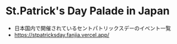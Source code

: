 # St.Patrick's Day Palade in Japan

- 日本国内で開催されているセントパトリックスデーのイベント一覧
- https://stpatricksday.fanjia.vercel.app/
